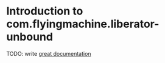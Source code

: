 # Introduction to com.flyingmachine.liberator-unbound

TODO: write [great documentation](http://jacobian.org/writing/what-to-write/)
